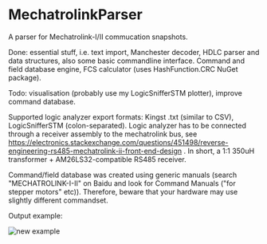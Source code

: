 # MechatrolinkParser

A parser for Mechatrolink-I/II commucation snapshots.

Done: essential stuff, i.e. text import, Manchester decoder, HDLC parser and data structures, also some basic commandline interface. Command and field database engine, FCS calculator (uses HashFunction.CRC NuGet package).

Todo: visualisation (probably use my LogicSnifferSTM plotter), improve command database.

Supported logic analyzer export formats: Kingst .txt (similar to CSV), LogicSnifferSTM (colon-separated). Logic analyzer has to be connected through a receiver assembly to the mechatrolink bus, see https://electronics.stackexchange.com/questions/451498/reverse-engineering-rs485-mechatrolink-ii-front-end-design . In short, a 1:1 350uH transformer + АМ26LS32-compatible RS485 receiver.

Command/field database was created using generic manuals (search "MECHATROLINK-I-II" on Baidu and look for Command Manuals ("for stepper motors" etc)). Therefore, beware that your hardware may use slightly different commandset.

Output example:

![new example](https://i.imgur.com/4wn0BKe.png)
